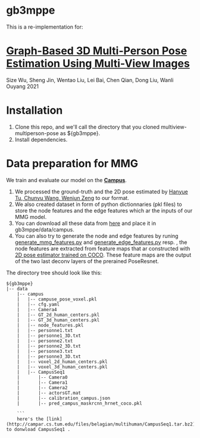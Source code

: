 # gb3mppe

This is a re-implementation for:

# [Graph-Based 3D Multi-Person Pose Estimation Using Multi-View Images](https://arxiv.org/abs/2109.05885)
Size Wu, Sheng Jin, Wentao Liu, Lei Bai, Chen Qian, Dong Liu, Wanli Ouyang
2021 

# Installation

1. Clone this repo, and we'll call the directory that you cloned multiview-multiperson-pose as ${gb3mppe}.
2. Install dependencies.

# Data preparation for MMG
We train and evaluate our model on the **[Campus](http://campar.in.tum.de/Chair/MultiHumanPose)**.
1. We processed the ground-truth and the 2D pose estimated by [Hanyue Tu, Chunyu Wang, Wenjun Zeng](https://github.com/microsoft/voxelpose-pytorch) to our format.
2. We also created dataset in form of python dictionnaries (pkl files) to store the node features and the edge features which ar the inputs of our MMG model.
3. You can download all these data from [here](https://drive.google.com/drive/folders/1Ck5ireXtLGGKFdgb5UJQe1spikul_O0K) and place it in gb3mppe/data/campus.
4. You can also try to generate the node and edge features by runing [generate_mmg_features.py](https://github.com/IbrahimL/gb3mppe/blob/12dd1b94396ccc0328c1b8a08882a0de45ec954d/lib/utils/generate_mmg_features.py) and [generate_edge_features.py](https://github.com/IbrahimL/gb3mppe/blob/12dd1b94396ccc0328c1b8a08882a0de45ec954d/lib/utils/generate_edge_features.py) resp. , the node features are extracted from feature maps that ar constructed with [2D pose estimator trained on COCO](https://github.com/microsoft/voxelpose-pytorch). These feature maps are the output of the two last deconv layers of the prerained PoseResnet.


The directory tree should look like this:
```
${gb3mppe}
|-- data
    |-- campus
    |   |-- campuse_pose_voxel.pkl
    |   |-- cfg.yaml
    |   |-- Camera4
    |   |-- GT_2d_human_centers.pkl
    |   |-- GT_3d_human_centers.pkl
    |   |-- node_features.pkl
    |   |-- personne1.txt
    |   |-- personne1_3D.txt
    |   |-- personne2.txt
    |   |-- personne2_3D.txt
    |   |-- personne3.txt
    |   |-- personne3_3D.txt
    |   |-- voxel_2d_human_centers.pkl
    |   |-- voxel_3d_human_centers.pkl
    |   |-- CampusSeq1
    |       |-- Camera0
    |       |-- Camera1
    |       |-- Camera2
    |       |-- actorsGT.mat
    |       |-- calibration_campus.json
    |       |-- pred_campus_maskrcnn_hrnet_coco.pkl
    
    ```
    here's the [link](http://campar.cs.tum.edu/files/belagian/multihuman/CampusSeq1.tar.bz2) to donwload CampusSeq1 .

